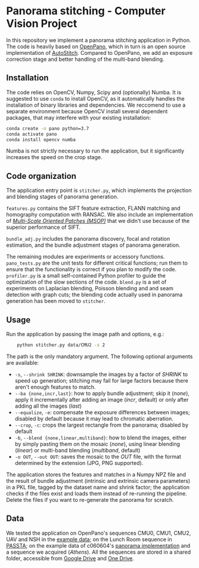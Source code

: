 Panorama stitching - Computer Vision Project
============================================

In this repository we implement a panorama stitching application in Python.
The code is heavily based on [OpenPano](https://github.com/ppwwyyxx/OpenPano),
which in turn is an open source implementation of
[AutoStitch](http://matthewalunbrown.com/autostitch/autostitch.html).
Compared to OpenPano, we add an exposure correction stage and better handling
of the multi-band blending.

Installation
------------

The code relies on OpenCV, Numpy, Scipy and (optionally) Numba.
It is suggested to use `conda` to install OpenCV, as it automatically handles
the installation of binary libraries and dependencies.
We reccomend to use a separate environment because OpenCV install several
dependent packages, that may interfere with your existing installation:


```bash
conda create -n pano python=3.7
conda activate pano
conda install opencv numba
```

Numba is not strictly necessary to run the application, but it significantly
increases the speed on the crop stage.

Code organization
-----------------

The application entry point is `stitcher.py`, which implements the projection
and blending stages of panorama generation.

`features.py` contains the SIFT feature extraction, FLANN matching and
homography computation with RANSAC. We also include an implementation of
*[Multi-Scale Oriented Patches (MSOP)](http://matthewalunbrown.com/mops/mops.html#)*
that we didn't use because of the superior performance of SIFT.

`bundle_adj.py` includes the panorama discovery, focal and rotation estimation,
and the bundle adjustment stages of panorama generation.

The remaining modules are experiments or accessory functions.
`pano_tests.py` are the unit tests for different critical functions; run them
to ensure that the functionality is correct if you plan to modify the code.
`profiler.py` is a small self-contained Python profiler to guide the
optimization of the slow sections of the code.
`blend.py` is a set of experiments on Laplacian blending, Poisson blending and
and seam detection with graph cuts; the blending code actually used in panorama
generation has been moved to `stitcher`.

Usage
-----

Run the application by passing the image path and options, e.g.:

```bash
    python stitcher.py data/CMU2 -s 2
```

The path is the only mandatory argument. The following optional arguments are
available:

*  `-s`, `--shrink SHRINK`: downsample the images by a factor of *SHRINK* to
   speed up generation; stitching may fail for large factors because there
   aren't enough features to match.
*  `--ba {none,incr,last}`: how to apply bundle adjustment; skip it (*none*),
   apply it incrementally after adding an image (*incr*, default) or only after
   adding all the images (*last*)
*  `--equalize`, `-e`: compensate the exposure differences between images;
   disabled by default because it may lead to chromatic aberration.
*  `--crop`, `-c`: crops the largest rectangle from the panorama; disabled by
   default
*  `-b`, `--blend {none,linear,multiband}`: how to blend the images, either by
   simply pasting them on the mosaic (*none*), using linear blending (*linear*)
   or multi-band blending (*multiband*, default)
*  `-o OUT`, `--out OUT`: saves the mosaic to the *OUT* file, with the format
   determined by the extension (JPG, PNG supported).

The application stores the features and matches in a Numpy NPZ file and the
result of bundle adjustment (intrinsic and extrinsic camera parameters) in a
PKL file, tagged by the dataset name and shrink factor; the application checks
if the files exist and loads them instead of re-running the pipeline.
Delete the files if you want to re-generate the panorama for scratch.

Data
----

We tested the application on OpenPano's sequences CMU0, CMU1, CMU2, UAV and
NSH in the [example data](https://github.com/ppwwyyxx/OpenPano/releases/tag/0.1);
on the Lunch Room sequence in 
[PASSTA](https://www.cvl.isy.liu.se/en/research/datasets/passta/); on the
example data of c060604's
[panorama implementation](https://github.com/c060604/panorama) and a sequence
we acquired (*Athens*).
All the sequences are stored in a shared folder, accessible from
[Google Drive](https://drive.google.com/drive/folders/1thfXSy8RJHM6LOm-FcgdunMNh5tF1O2D?usp=sharing)
and
[One Drive](https://indiana-my.sharepoint.com/:f:/g/personal/eplebani_iu_edu/EpTXf8vGS4tJoMG3MaL5na0BatsUrDXAQE8RxWSGX4XUQw?e=abWBwa).
